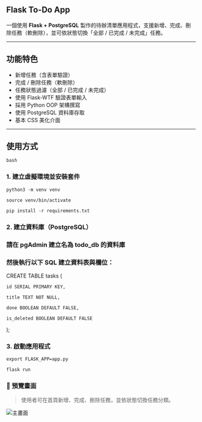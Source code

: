 ##  Flask To-Do App

一個使用 **Flask + PostgreSQL** 製作的待辦清單應用程式，支援新增、完成、刪除任務（軟刪除），並可依狀態切換「全部 / 已完成 / 未完成」任務。

---

##  功能特色

-  新增任務（含表單驗證）
-  完成 / 刪除任務（軟刪除）
-  任務狀態過濾（全部 / 已完成 / 未完成）
-  使用 Flask-WTF 驗證表單輸入
-  採用 Python OOP 架構撰寫
-  使用 PostgreSQL 資料庫存取
-  基本 CSS 美化介面

---

##  使用方式

```bash```
### 1. 建立虛擬環境並安裝套件
`python3 -m venv venv`

`source venv/bin/activate`

`pip install -r requirements.txt`

### 2. 建立資料庫（PostgreSQL）
### 請在 pgAdmin 建立名為 todo_db 的資料庫
### 然後執行以下 SQL 建立資料表與欄位：

CREATE TABLE tasks (  

    id SERIAL PRIMARY KEY,  
    
    title TEXT NOT NULL,  
    
    done BOOLEAN DEFAULT FALSE,  
    
    is_deleted BOOLEAN DEFAULT FALSE  
    
);

### 3. 啟動應用程式
`export FLASK_APP=app.py`

`flask run`


### 📸 預覽畫面

> 使用者可在首頁新增、完成、刪除任務，並依狀態切換任務分類。

![主畫面](screenshots/home.png)

